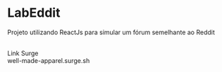 <h1> LabEddit </h1>

<p>Projeto utilizando ReactJs para simular um fórum semelhante ao Reddit</p>
<br/>
Link Surge
<br/>
 well-made-apparel.surge.sh
